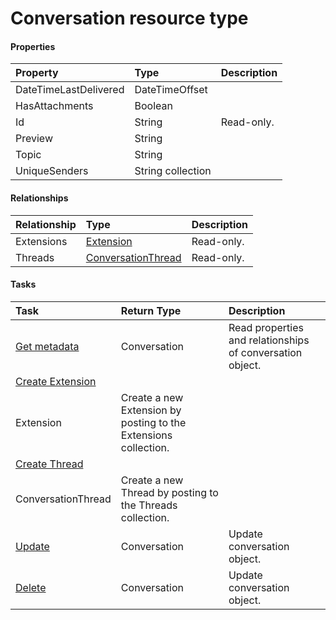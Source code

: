 # Conversation resource type



#### Properties
| Property	   | Type	|Description|
|:---------------|:--------|:----------|
|DateTimeLastDelivered|DateTimeOffset||
|HasAttachments|Boolean||
|Id|String| Read-only.|
|Preview|String||
|Topic|String||
|UniqueSenders|String collection||

#### Relationships
| Relationship | Type	|Description|
|:---------------|:--------|:----------|
|Extensions|[Extension](extension.md)| Read-only.|
|Threads|[ConversationThread](conversationthread.md)| Read-only.|

#### Tasks

| Task		   | Return Type	|Description|
|:---------------|:--------|:----------|
|[Get metadata](../api/conversation_get.md) | Conversation |Read properties and relationships of conversation object.|
|[Create Extension]((../api/conversation_post_extensions.md)) | 
									Extension| Create a new Extension by posting to the Extensions collection.|
|[Create Thread]((../api/conversation_post_threads.md)) | 
									ConversationThread| Create a new Thread by posting to the Threads collection.|
|[Update](../api/conversation_update.md) | Conversation	|Update conversation object. |
|[Delete](../api/conversation_delete.md) | Conversation	|Update conversation object. |
